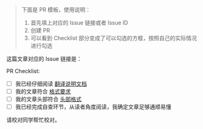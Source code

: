 > 下面是 PR 模板，使用说明：
> 1. 首先填上对应的 Issue 链接或者 Issue ID
> 2. 创建 PR
> 3. 可以看到 Checklist 部分变成了可以勾选的方框，按照自己的实际情况进行勾选

这篇文章对应的 Issue 链接是：

PR Checklist:

- [ ] 我已经仔细阅读 [翻译说明文档](https://github.com/SwiftGGTeam/translation/blob/master/%E7%BF%BB%E8%AF%91%E6%B5%81%E7%A8%8B%E8%AF%A6%E7%BB%86%E8%AF%B4%E6%98%8E.md#%E7%BF%BB%E8%AF%91)
- [ ] 我的文章符合 [格式要求](https://github.com/SwiftGGTeam/translation/blob/master/SwiftGG%20%E6%8E%92%E7%89%88%E6%8C%87%E5%8D%97.md) 
- [ ] 我的文章头部符合 [头部格式](https://raw.githubusercontent.com/SwiftGGTeam/translation/master/%E4%B9%A6%E5%86%99%E8%A7%84%E8%8C%83%E5%8F%8ADemo/SwiftGG%E5%8D%9A%E6%96%87%E4%B9%A6%E5%86%99%E8%A7%84%E8%8C%83.md)
- [ ] 我已经完成自查环节，从读者角度阅读，我确定文章足够通顺易懂

请校对同学帮忙校对。
